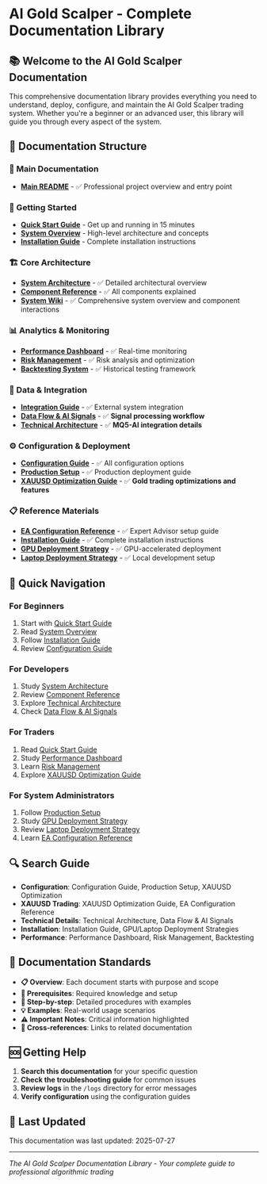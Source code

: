 # AI Gold Scalper - Complete Documentation Library

## 📚 Welcome to the AI Gold Scalper Documentation

This comprehensive documentation library provides everything you need to understand, deploy, configure, and maintain the AI Gold Scalper trading system. Whether you're a beginner or an advanced user, this library will guide you through every aspect of the system.

## 📖 Documentation Structure

### 📖 Main Documentation
- **[Main README](00_Main_README.md)** - ✅ Professional project overview and entry point

### 🚀 Getting Started
- **[Quick Start Guide](01_Quick_Start_Guide.md)** - Get up and running in 15 minutes
- **[System Overview](02_System_Overview.md)** - High-level architecture and concepts
- **[Installation Guide](03_Installation_Guide.md)** - Complete installation instructions

### 🏗️ Core Architecture
- **[System Architecture](04_System_Architecture.md)** - ✅ Detailed architectural overview
- **[Component Reference](05_Component_Reference.md)** - ✅ All components explained
- **[System Wiki](06_System_Wiki.md)** - ✅ Comprehensive system overview and component interactions

### 📊 Analytics & Monitoring
- **[Performance Dashboard](14_Performance_Dashboard.md)** - ✅ Real-time monitoring
- **[Risk Management](16_Risk_Management.md)** - ✅ Risk analysis and optimization
- **[Backtesting System](17_Backtesting_System.md)** - ✅ Historical testing framework

### 🔄 Data & Integration
- **[Integration Guide](20_Integration_Guide.md)** - ✅ External system integration
- **[Data Flow & AI Signals](DATA_FLOW_AI_SIGNALS.md)** - ✅ **Signal processing workflow**
- **[Technical Architecture](TECHNICAL_ARCHITECTURE_MQ5_AI_INTEGRATION.md)** - ✅ **MQ5-AI integration details**

### ⚙️ Configuration & Deployment
- **[Configuration Guide](21_Configuration_Guide.md)** - ✅ All configuration options
- **[Production Setup](23_Production_Setup.md)** - ✅ Production deployment guide
- **[XAUUSD Optimization Guide](XAUUSD_OPTIMIZATION_GUIDE.md)** - ✅ **Gold trading optimizations and features**

### 📋 Reference Materials
- **[EA Configuration Reference](EA_CONFIG_REFERENCE.md)** - ✅ Expert Advisor setup guide
- **[Installation Guide](INSTALLATION_GUIDE.md)** - ✅ Complete installation instructions
- **[GPU Deployment Strategy](GPU_DEPLOYMENT_STRATEGY.md)** - ✅ GPU-accelerated deployment
- **[Laptop Deployment Strategy](LAPTOP_DEPLOYMENT_STRATEGY.md)** - ✅ Local development setup

## 🎯 Quick Navigation

### For Beginners
1. Start with [Quick Start Guide](01_Quick_Start_Guide.md)
2. Read [System Overview](02_System_Overview.md)
3. Follow [Installation Guide](03_Installation_Guide.md)
4. Review [Configuration Guide](21_Configuration_Guide.md)

### For Developers
1. Study [System Architecture](04_System_Architecture.md)
2. Review [Component Reference](05_Component_Reference.md)
3. Explore [Technical Architecture](TECHNICAL_ARCHITECTURE_MQ5_AI_INTEGRATION.md)
4. Check [Data Flow & AI Signals](DATA_FLOW_AI_SIGNALS.md)

### For Traders
1. Read [Quick Start Guide](01_Quick_Start_Guide.md)
2. Study [Performance Dashboard](14_Performance_Dashboard.md)
3. Learn [Risk Management](16_Risk_Management.md)
4. Explore [XAUUSD Optimization Guide](XAUUSD_OPTIMIZATION_GUIDE.md)

### For System Administrators
1. Follow [Production Setup](23_Production_Setup.md)
2. Study [GPU Deployment Strategy](GPU_DEPLOYMENT_STRATEGY.md)
3. Review [Laptop Deployment Strategy](LAPTOP_DEPLOYMENT_STRATEGY.md)
4. Learn [EA Configuration Reference](EA_CONFIG_REFERENCE.md)

## 🔍 Search Guide

- **Configuration**: Configuration Guide, Production Setup, XAUUSD Optimization
- **XAUUSD Trading**: XAUUSD Optimization Guide, EA Configuration Reference
- **Technical Details**: Technical Architecture, Data Flow & AI Signals
- **Installation**: Installation Guide, GPU/Laptop Deployment Strategies
- **Performance**: Performance Dashboard, Risk Management, Backtesting

## 📝 Documentation Standards

- **📋 Overview**: Each document starts with purpose and scope
- **🎯 Prerequisites**: Required knowledge and setup
- **📖 Step-by-step**: Detailed procedures with examples
- **💡 Examples**: Real-world usage scenarios
- **⚠️ Important Notes**: Critical information highlighted
- **🔗 Cross-references**: Links to related documentation

## 🆘 Getting Help

1. **Search this documentation** for your specific question
2. **Check the troubleshooting guide** for common issues
3. **Review logs** in the `/logs` directory for error messages
4. **Verify configuration** using the configuration guides

## 📅 Last Updated

This documentation was last updated: 2025-07-27

---

*The AI Gold Scalper Documentation Library - Your complete guide to professional algorithmic trading*
